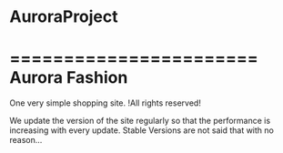 # AuroraProject
=======================
Aurora Fashion
=======================

One very simple shopping site. !All rights reserved!

We update the version of the site regularly so that the performance is increasing with every update. Stable Versions are not said that with no reason...
